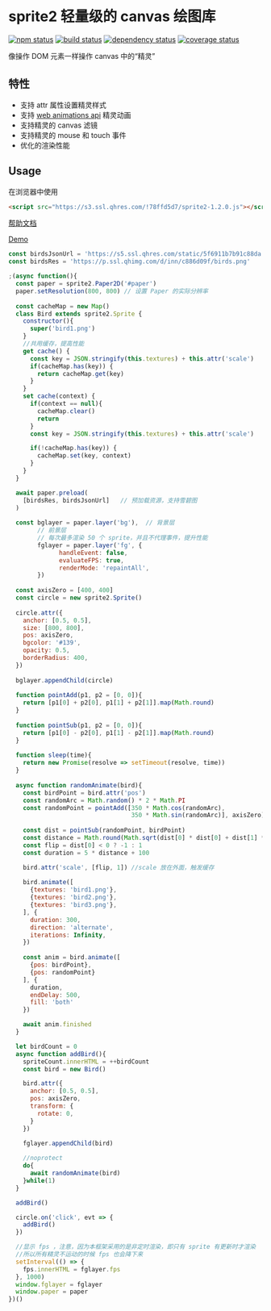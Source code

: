 # sprite2 轻量级的 canvas 绘图库

[![npm status](https://img.shields.io/npm/v/sprite2.svg)](https://www.npmjs.org/package/sprite2)
[![build status](https://api.travis-ci.org/spritejs/sprite2.svg?branch=master)](https://travis-ci.org/spritejs/sprite2) 
[![dependency status](https://david-dm.org/spritejs/sprite2.svg)](https://david-dm.org/spritejs/sprite2)
[![coverage status](https://img.shields.io/coveralls/spritejs/sprite2.svg)](https://coveralls.io/github/spritejs/sprite2)

像操作 DOM 元素一样操作 canvas 中的“精灵”

## 特性

- 支持 attr 属性设置精灵样式
- 支持 [web animations api](https://w3c.github.io/web-animations/#the-animation-interface
) 精灵动画
- 支持精灵的 canvas 滤镜
- 支持精灵的 mouse 和 touch 事件
- 优化的渲染性能

## Usage

在浏览器中使用

```html
<script src="https://s3.ssl.qhres.com/!78ffd5d7/sprite2-1.2.0.js"></script>
```

[帮助文档](https://github.com/spritejs/sprite2/tree/master/docs)

[Demo](https://code.h5jun.com/gus)

```js
const birdsJsonUrl = 'https://s5.ssl.qhres.com/static/5f6911b7b91c88da.json'
const birdsRes = 'https://p.ssl.qhimg.com/d/inn/c886d09f/birds.png'

;(async function(){
  const paper = sprite2.Paper2D('#paper')
  paper.setResolution(800, 800) // 设置 Paper 的实际分辨率
  
  const cacheMap = new Map()
  class Bird extends sprite2.Sprite {
    constructor(){
      super('bird1.png')
    }
    //共用缓存，提高性能
    get cache() {
      const key = JSON.stringify(this.textures) + this.attr('scale')
      if(cacheMap.has(key)) {
        return cacheMap.get(key)
      }
    }
    set cache(context) {
      if(context == null){
        cacheMap.clear()
        return
      }
      const key = JSON.stringify(this.textures) + this.attr('scale')

      if(!cacheMap.has(key)) {
        cacheMap.set(key, context)
      }
    }      
  }

  await paper.preload(
    [birdsRes, birdsJsonUrl]   // 预加载资源，支持雪碧图
  )  
  
  const bglayer = paper.layer('bg'),  // 背景层
        // 前景层
        // 每次最多渲染 50 个 sprite，并且不代理事件，提升性能
        fglayer = paper.layer('fg', {
              handleEvent: false,
              evaluateFPS: true,
              renderMode: 'repaintAll',
        })   
  
  const axisZero = [400, 400]
  const circle = new sprite2.Sprite()
  
  circle.attr({
    anchor: [0.5, 0.5],
    size: [800, 800],
    pos: axisZero,
    bgcolor: '#139',
    opacity: 0.5,
    borderRadius: 400,
  })
  
  bglayer.appendChild(circle)
  
  function pointAdd(p1, p2 = [0, 0]){
    return [p1[0] + p2[0], p1[1] + p2[1]].map(Math.round)
  }
  
  function pointSub(p1, p2 = [0, 0]){
    return [p1[0] - p2[0], p1[1] - p2[1]].map(Math.round)
  }
  
  function sleep(time){
    return new Promise(resolve => setTimeout(resolve, time))
  }
  
  async function randomAnimate(bird){
    const birdPoint = bird.attr('pos')
    const randomArc = Math.random() * 2 * Math.PI
    const randomPoint = pointAdd([350 * Math.cos(randomArc), 
                                  350 * Math.sin(randomArc)], axisZero)
    
    const dist = pointSub(randomPoint, birdPoint)
    const distance = Math.round(Math.sqrt(dist[0] * dist[0] + dist[1] * dist[1]))
    const flip = dist[0] < 0 ? -1 : 1
    const duration = 5 * distance + 100

    bird.attr('scale', [flip, 1]) //scale 放在外面，触发缓存
    
    bird.animate([
      {textures: 'bird1.png'},
      {textures: 'bird2.png'},
      {textures: 'bird3.png'},
    ], {
      duration: 300,
      direction: 'alternate',
      iterations: Infinity,
    })
    
    const anim = bird.animate([
      {pos: birdPoint},
      {pos: randomPoint}
    ], {
      duration,
      endDelay: 500,
      fill: 'both'
    })

    await anim.finished
  }

  let birdCount = 0
  async function addBird(){
    spriteCount.innerHTML = ++birdCount
    const bird = new Bird()

    bird.attr({
      anchor: [0.5, 0.5],
      pos: axisZero,
      transform: {
        rotate: 0,
      }
    })

    fglayer.appendChild(bird)
    
    //noprotect
    do{
      await randomAnimate(bird)
    }while(1) 
  }

  addBird()

  circle.on('click', evt => {
    addBird()
  })

  //显示 fps ，注意，因为本框架采用的是非定时渲染，即只有 sprite 有更新时才渲染
  //所以所有精灵不运动的时候 fps 也会降下来
  setInterval(() => {
    fps.innerHTML = fglayer.fps
  }, 1000)
  window.fglayer = fglayer
  window.paper = paper
})()
```
